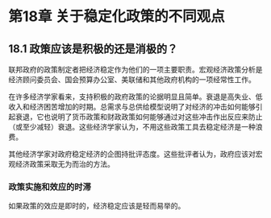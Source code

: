 # 第18章 关于稳定化政策的不同观点

## 18.1 政策应该是积极的还是消极的？
联邦政府的政策制定者把经济稳定作为他们的一项主要职责。宏观经济政策分析是经济顾问委员会、国会预算办公室、美联储和其他政府机构的一项经常性工作。

在许多经济学家看来，支持积极的政府政策的论据明显且简单。衰退是高失业、低收入和经济困苦增加的时期。总需求与总供给模型说明了对经济的冲击如何能够引起衰退，它也说明了货币政策和财政政策如何能够通过对这些冲击作出反应来防止（或至少减轻）衰退。这些经济学家认为，不用这些政策工具去稳定经济是一种浪费。

其他经济学家对政府稳定经济的企图持批评态度。这些批评者认为，政府应该对宏观经济政策采取无为而治的方法。

### 政策实施和效应的时滞
如果政策的效应是即时的，经济稳定应该是轻而易举的。